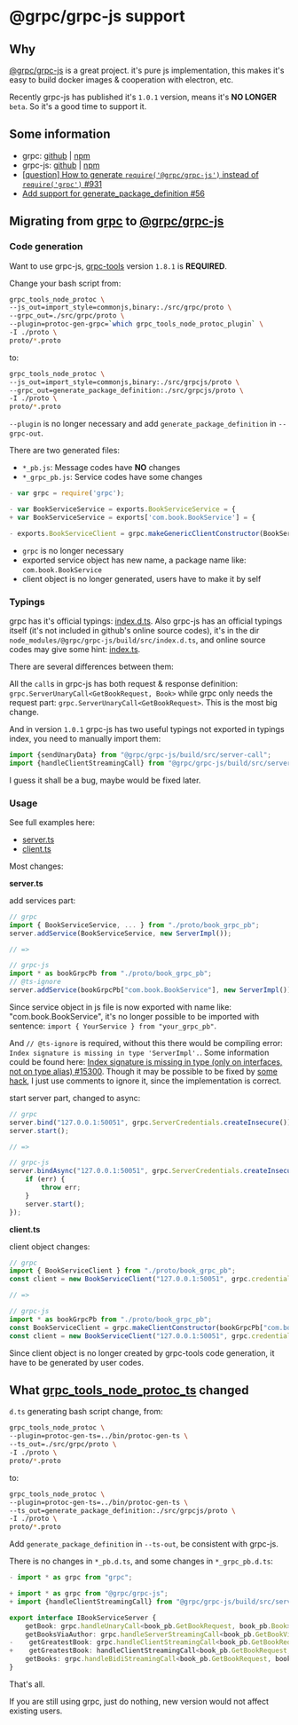 # @grpc/grpc-js support

## Why
[@grpc/grpc-js](https://www.npmjs.com/package/@grpc/grpc-js) is a great project. it's pure js implementation, this makes it's easy to build docker images & cooperation with electron, etc.

Recently grpc-js has published it's `1.0.1` version, means it's **NO LONGER** `beta`. So it's a good time to support it.

## Some information

* grpc: [github](https://github.com/grpc/grpc-node/tree/master/packages/grpc-native-core) | [npm](https://www.npmjs.com/package/grpc)
* grpc-js: [github](https://github.com/grpc/grpc-node/tree/master/packages/grpc-js) | [npm](https://www.npmjs.com/package/@grpc/grpc-js)
* [[question] How to generate `require('@grpc/grpc-js')` instead of `require('grpc')` #931](https://github.com/grpc/grpc-node/issues/931)
* [Add support for generate_package_definition #56](https://github.com/agreatfool/grpc_tools_node_protoc_ts/issues/56)

## Migrating from [grpc](https://www.npmjs.com/package/grpc) to [@grpc/grpc-js](https://www.npmjs.com/package/@grpc/grpc-js)
### Code generation
Want to use grpc-js, [grpc-tools](https://www.npmjs.com/package/grpc-tools) version `1.8.1` is **REQUIRED**.

Change your bash script from:

```bash
grpc_tools_node_protoc \
--js_out=import_style=commonjs,binary:./src/grpc/proto \
--grpc_out=./src/grpc/proto \
--plugin=protoc-gen-grpc=`which grpc_tools_node_protoc_plugin` \
-I ./proto \
proto/*.proto
```

to:

```bash
grpc_tools_node_protoc \
--js_out=import_style=commonjs,binary:./src/grpcjs/proto \
--grpc_out=generate_package_definition:./src/grpcjs/proto \
-I ./proto \
proto/*.proto
```

`--plugin` is no longer necessary and add `generate_package_definition` in `--grpc-out`.

There are two generated files: 

* `*_pb.js`: Message codes have **NO** changes
* `*_grpc_pb.js`: Service codes have some changes

```js
- var grpc = require('grpc');

- var BookServiceService = exports.BookServiceService = {
+ var BookServiceService = exports['com.book.BookService'] = {

- exports.BookServiceClient = grpc.makeGenericClientConstructor(BookServiceService);
```

* `grpc` is no longer necessary 
* exported service object has new name, a package name like: `com.book.BookService`
* client object is no longer generated, users have to make it by self

### Typings
grpc has it's official typings: [index.d.ts](https://github.com/grpc/grpc-node/blob/master/packages/grpc-native-core/index.d.ts). Also grpc-js has an official typings itself (it's not included in github's online source codes), it's in the dir `node_modules/@grpc/grpc-js/build/src/index.d.ts`, and online source codes may give some hint: [index.ts](https://github.com/grpc/grpc-node/blob/master/packages/grpc-js/src/index.ts).  

There are several differences between them:

All the `call`s in grpc-js has both request & response definition: `grpc.ServerUnaryCall<GetBookRequest, Book>` while grpc only needs the request part: `grpc.ServerUnaryCall<GetBookRequest>`. This is the most big change.

And in version `1.0.1` grpc-js has two useful typings not exported in typings index, you need to manually import them:

```js
import {sendUnaryData} from "@grpc/grpc-js/build/src/server-call";
import {handleClientStreamingCall} from "@grpc/grpc-js/build/src/server-call";
```

I guess it shall be a bug, maybe would be fixed later.

### Usage
See full examples here:

* [server.ts](https://github.com/agreatfool/grpc_tools_node_protoc_ts/blob/master/examples/src/grpcjs/server.ts)
* [client.ts](https://github.com/agreatfool/grpc_tools_node_protoc_ts/blob/master/examples/src/grpcjs/client.ts)

Most changes:

**server.ts**

add services part:

```typescript
// grpc
import { BookServiceService, ... } from "./proto/book_grpc_pb";
server.addService(BookServiceService, new ServerImpl());

// =>

// grpc-js
import * as bookGrpcPb from "./proto/book_grpc_pb";
// @ts-ignore
server.addService(bookGrpcPb["com.book.BookService"], new ServerImpl());
```

Since service object in js file is now exported with name like: "com.book.BookService", it's no longer possible to be imported with sentence: `import { YourService } from "your_grpc_pb"`.

And `// @ts-ignore` is required, without this there would be compiling error: `Index signature is missing in type 'ServerImpl'.`. Some information could be found here: [Index signature is missing in type (only on interfaces, not on type alias) #15300](https://github.com/microsoft/TypeScript/issues/15300). Though it may be possible to be fixed by [some hack](https://github.com/microsoft/TypeScript/issues/15300#issuecomment-576211076), I just use comments to ignore it, since the implementation is correct.

start server part, changed to async:

```typescript
// grpc
server.bind("127.0.0.1:50051", grpc.ServerCredentials.createInsecure());
server.start();

// =>

// grpc-js
server.bindAsync("127.0.0.1:50051", grpc.ServerCredentials.createInsecure(), (err, port) => {
    if (err) {
        throw err;
    }
    server.start();
});
```

**client.ts**

client object changes:

```typescript
// grpc
import { BookServiceClient } from "./proto/book_grpc_pb";
const client = new BookServiceClient("127.0.0.1:50051", grpc.credentials.createInsecure());

// =>

// grpc-js
import * as bookGrpcPb from "./proto/book_grpc_pb";
const BookServiceClient = grpc.makeClientConstructor(bookGrpcPb["com.book.BookService"], "BookService");
const client = new BookServiceClient("127.0.0.1:50051", grpc.credentials.createInsecure());
```

Since client object is no longer created by grpc-tools code generation, it have to be generated by user codes.

## What [grpc_tools_node_protoc_ts](https://www.npmjs.com/package/grpc_tools_node_protoc_ts) changed 
`d.ts` generating bash script change, from:

```bash
grpc_tools_node_protoc \
--plugin=protoc-gen-ts=../bin/protoc-gen-ts \
--ts_out=./src/grpc/proto \
-I ./proto \
proto/*.proto
```

to:

```bash
grpc_tools_node_protoc \
--plugin=protoc-gen-ts=../bin/protoc-gen-ts \
--ts_out=generate_package_definition:./src/grpcjs/proto \
-I ./proto \
proto/*.proto
```

Add `generate_package_definition` in `--ts-out`, be consistent with grpc-js.

There is no changes in `*_pb.d.ts`, and some changes in `*_grpc_pb.d.ts`:

```typescript
- import * as grpc from "grpc";

+ import * as grpc from "@grpc/grpc-js";
+ import {handleClientStreamingCall} from "@grpc/grpc-js/build/src/server-call";

export interface IBookServiceServer {
    getBook: grpc.handleUnaryCall<book_pb.GetBookRequest, book_pb.Book>;
    getBooksViaAuthor: grpc.handleServerStreamingCall<book_pb.GetBookViaAuthor, book_pb.Book>;
-    getGreatestBook: grpc.handleClientStreamingCall<book_pb.GetBookRequest, book_pb.Book>;
+    getGreatestBook: handleClientStreamingCall<book_pb.GetBookRequest, book_pb.Book>;
    getBooks: grpc.handleBidiStreamingCall<book_pb.GetBookRequest, book_pb.Book>;
}
```

That's all.

If you are still using grpc, just do nothing, new version would not affect existing users.
